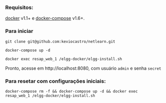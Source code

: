 ### Requisitos:

[docker](https://docs.docker.com/v1.11/engine/installation/linux/ubuntulinux/) v1.1+ e [docker-compose](https://docs.docker.com/compose/install/) v1.6+.
 
### Para iniciar


```git clone git@github.com:keviocastro/netlearn.git```

```docker-compose up -d```

```docker exec resap_web_1 /elgg-docker/elgg-install.sh```

Pronto, acesse em http://localhost:8080, com usuário `admin` e senha `secret`

### Para resetar com configurações iniciais:

```docker-compose rm -f && docker-compose up -d && docker exec resap_web_1 /elgg-docker/elgg-install.sh```
